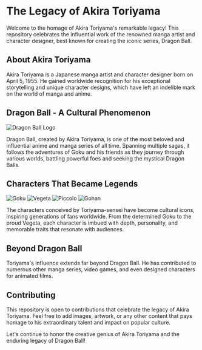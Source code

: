 # The Legacy of Akira Toriyama

Welcome to the homage of Akira Toriyama's remarkable legacy! This repository celebrates the influential work of the renowned manga artist and character designer, best known for creating the iconic series, Dragon Ball.

## About Akira Toriyama

Akira Toriyama is a Japanese manga artist and character designer born on April 5, 1955. He gained worldwide recognition for his exceptional storytelling and unique character designs, which have left an indelible mark on the world of manga and anime.

## Dragon Ball - A Cultural Phenomenon

![Dragon Ball Logo]([https://example.com/dragon-ball-logo.jpg](https://i.ytimg.com/vi/mAm0JAnk6bg/maxresdefault.jpg))

Dragon Ball, created by Akira Toriyama, is one of the most beloved and influential anime and manga series of all time. Spanning multiple sagas, it follows the adventures of Goku and his friends as they journey through various worlds, battling powerful foes and seeking the mystical Dragon Balls.

## Characters That Became Legends

![Goku](https://example.com/goku.jpg)
![Vegeta](https://example.com/vegeta.jpg)
![Piccolo](https://example.com/piccolo.jpg)
![Gohan](https://example.com/gohan.jpg)

The characters conceived by Toriyama-sensei have become cultural icons, inspiring generations of fans worldwide. From the determined Goku to the proud Vegeta, each character is imbued with depth, personality, and memorable traits that resonate with audiences.

## Beyond Dragon Ball

Toriyama's influence extends far beyond Dragon Ball. He has contributed to numerous other manga series, video games, and even designed characters for animated films.

## Contributing

This repository is open to contributions that celebrate the legacy of Akira Toriyama. Feel free to add images, artwork, or any other content that pays homage to his extraordinary talent and impact on popular culture.

Let's continue to honor the creative genius of Akira Toriyama and the enduring legacy of Dragon Ball!
